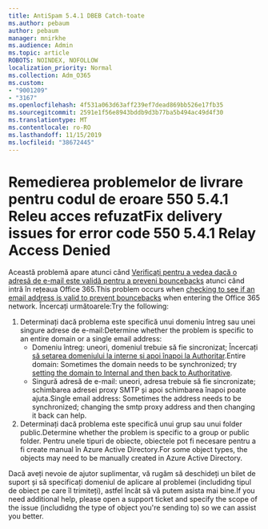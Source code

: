 ```yaml
---
title: AntiSpam 5.4.1 DBEB Catch-toate
ms.author: pebaum
author: pebaum
manager: mnirkhe
ms.audience: Admin
ms.topic: article
ROBOTS: NOINDEX, NOFOLLOW
localization_priority: Normal
ms.collection: Adm_O365
ms.custom:
- "9001209"
- "3167"
ms.openlocfilehash: 4f531a063d63aff239ef7dead869bb526e17fb35
ms.sourcegitcommit: 2591e1f56e8943bddb9d3b77ba5b494ac49d4f30
ms.translationtype: MT
ms.contentlocale: ro-RO
ms.lasthandoff: 11/15/2019
ms.locfileid: "38672445"
---
```

# <a name="fix-delivery-issues-for-error-code-550-541-relay-access-denied"></a><span data-ttu-id="c36d4-102">Remedierea problemelor de livrare pentru codul de eroare 550 5.4.1 Releu acces refuzat</span><span class="sxs-lookup"><span data-stu-id="c36d4-102">Fix delivery issues for error code 550 5.4.1 Relay Access Denied</span></span>

<span data-ttu-id="c36d4-103">Această problemă apare atunci când [Verificați pentru a vedea dacă o adresă de e-mail este validă pentru a preveni bouncebacks](https://docs.microsoft.com/exchange/mail-flow-best-practices/use-directory-based-edge-blocking) atunci când intră în rețeaua Office 365.</span><span class="sxs-lookup"><span data-stu-id="c36d4-103">This problem occurs when [checking to see if an email address is valid to prevent bouncebacks](https://docs.microsoft.com/exchange/mail-flow-best-practices/use-directory-based-edge-blocking) when entering the Office 365 network.</span></span> <span data-ttu-id="c36d4-104">Încercați următoarele:</span><span class="sxs-lookup"><span data-stu-id="c36d4-104">Try the following:</span></span>

1. <span data-ttu-id="c36d4-105">Determinați dacă problema este specifică unui domeniu întreg sau unei singure adrese de e-mail:</span><span class="sxs-lookup"><span data-stu-id="c36d4-105">Determine whether the problem is specific to an entire domain or a single email address:</span></span>
    - <span data-ttu-id="c36d4-106">Domeniu întreg: uneori, domeniul trebuie să fie sincronizat; Încercați [să setarea domeniului la interne și apoi înapoi la Authoritar](https://docs.microsoft.com/exchange/mail-flow-best-practices/manage-accepted-domains/manage-accepted-domains).</span><span class="sxs-lookup"><span data-stu-id="c36d4-106">Entire domain: Sometimes the domain needs to be synchronized; try [setting the domain to Internal and then back to Authoritative](https://docs.microsoft.com/exchange/mail-flow-best-practices/manage-accepted-domains/manage-accepted-domains).</span></span>
    - <span data-ttu-id="c36d4-107">Singură adresă de e-mail: uneori, adresa trebuie să fie sincronizate; schimbarea adresei proxy SMTP și apoi schimbarea înapoi poate ajuta.</span><span class="sxs-lookup"><span data-stu-id="c36d4-107">Single email address: Sometimes the address needs to be synchronized; changing the smtp proxy address and then changing it back can help.</span></span>
2. <span data-ttu-id="c36d4-108">Determinați dacă problema este specifică unui grup sau unui folder public.</span><span class="sxs-lookup"><span data-stu-id="c36d4-108">Determine whether the problem is specific to a group or public folder.</span></span> <span data-ttu-id="c36d4-109">Pentru unele tipuri de obiecte, obiectele pot fi necesare pentru a fi create manual în Azure Active Directory.</span><span class="sxs-lookup"><span data-stu-id="c36d4-109">For some object types, the objects may need to be manually created in Azure Active Directory.</span></span>

<span data-ttu-id="c36d4-110">Dacă aveți nevoie de ajutor suplimentar, vă rugăm să deschideți un bilet de suport și să specificați domeniul de aplicare al problemei (includidng tipul de obiect pe care îl trimiteți), astfel încât să vă putem asista mai bine.</span><span class="sxs-lookup"><span data-stu-id="c36d4-110">If you need additional help, please open a support ticket and specify the scope of the issue (includidng the type of object you're sending to) so we can assist you better.</span></span>
